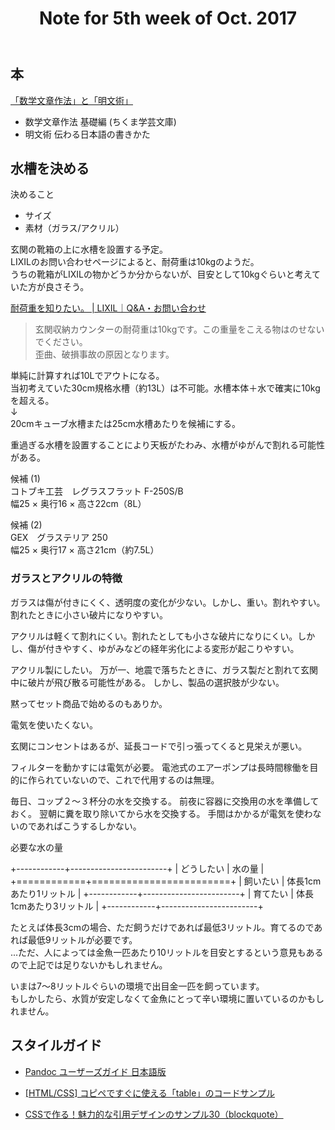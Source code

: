 ﻿---
lang: ja
title: Note for 5th week of Oct. 2017
---

<!-- <link rel="stylesheet" href="https://maxcdn.bootstrapcdn.com/font-awesome/4.7.0/css/font-awesome.min.css"> -->

## 本

[「数学文章作法」と「明文術」](http://muraken720.hatenablog.com/entry/2013/04/27/000146)

* 数学文章作法 基礎編 (ちくま学芸文庫)
* 明文術 伝わる日本語の書きかた



## 水槽を決める

決めること

* サイズ
* 素材（ガラス/アクリル）

玄関の靴箱の上に水槽を設置する予定。  
LIXILのお問い合わせページによると、耐荷重は10kgのようだ。  
うちの靴箱がLIXILの物かどうか分からないが、目安として10kgぐらいと考えていた方が良さそう。

[耐荷重を知りたい。 | LIXIL｜Q&amp;A・お問い合わせ](http://faq.lixil.co.jp/faq/show/5232?category_id=848&site_domain=default)

> 玄関収納カウンターの耐荷重は10kgです。この重量をこえる物はのせないでください。  
> 歪曲、破損事故の原因となります。


単純に計算すれば10Lでアウトになる。  
当初考えていた30cm規格水槽（約13L）は不可能。水槽本体＋水で確実に10kgを超える。  
↓  
20cmキューブ水槽または25cm水槽あたりを候補にする。

重過ぎる水槽を設置することにより天板がたわみ、水槽がゆがんで割れる可能性がある。

候補 (1)  
コトブキ工芸　レグラスフラット F-250S/B  
幅25 × 奥行16 × 高さ22cm（8L）

候補 (2)  
GEX　グラステリア 250  
幅25 × 奥行17 × 高さ21cm（約7.5L）


### ガラスとアクリルの特徴

ガラスは傷が付きにくく、透明度の変化が少ない。しかし、重い。割れやすい。割れたときに小さい破片になりやすい。

アクリルは軽くて割れにくい。割れたとしても小さな破片になりにくい。しかし、傷が付きやすく、ゆがみなどの経年劣化による変形が起こりやすい。


アクリル製にしたい。
万が一、地震で落ちたときに、ガラス製だと割れて玄関中に破片が飛び散る可能性がある。
しかし、製品の選択肢が少ない。

黙ってセット商品で始めるのもありか。


電気を使いたくない。

玄関にコンセントはあるが、延長コードで引っ張ってくると見栄えが悪い。

フィルターを動かすには電気が必要。
電池式のエアーポンプは長時間稼働を目的に作られていないので、これで代用するのは無理。


毎日、コップ２～３杯分の水を交換する。
前夜に容器に交換用の水を準備しておく。
翌朝に糞を取り除いてから水を交換する。
手間はかかるが電気を使わないのであればこうするしかない。


必要な水の量

<div class="table-wrapper">

+------------+------------------------+
| どうしたい | 水の量                 |
+============+========================+
| 飼いたい   | 体長1cmあたり1リットル |
+------------+------------------------+
| 育てたい   | 体長1cmあたり3リットル |
+------------+------------------------+

</div>

たとえば体長3cmの場合、ただ飼うだけであれば最低3リットル。育てるのであれば最低9リットルが必要です。  
...ただ、人によっては金魚一匹あたり10リットルを目安とするという意見もあるので上記では足りないかもしれません。

いまは7～8リットルぐらいの環境で出目金一匹を飼っています。  
もしかしたら、水質が安定しなくて金魚にとって辛い環境に置いているのかもしれません。









## スタイルガイド

* [Pandoc ユーザーズガイド 日本語版](http://sky-y.github.io/site-pandoc-jp/users-guide/)

* [[HTML/CSS] コピペですぐに使える「table」のコードサンプル](http://webworkersclip.com/2875/)

* [CSSで作る！魅力的な引用デザインのサンプル30（blockquote）](https://saruwakakun.com/html-css/reference/blockquote)













